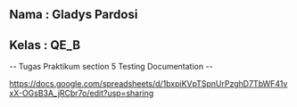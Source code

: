 ## Nama : Gladys Pardosi
## Kelas : QE_B

-- Tugas Praktikum section 5 Testing Documentation --


https://docs.google.com/spreadsheets/d/1bxpiKVpTSpnUrPzghD7TbWF41vxX-OGsB3A_jRCbr7o/edit?usp=sharing